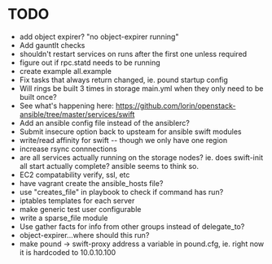 # TODO
* add object expirer? "no object-expirer running"
* Add gauntlt checks
* shouldn't restart services on runs after the first one unless required
* figure out if rpc.statd needs to be running
* create example all.example
* Fix tasks that always return changed, ie. pound startup config
* Will rings be built 3 times in storage main.yml when they only need to be built once?
* See what's happening here: https://github.com/lorin/openstack-ansible/tree/master/services/swift
* Add an ansible config file instead of the ansiblerc?
* Submit insecure option back to upsteam for ansible swift modules
* write/read affinity for swift -- though we only have one region
* increase rsync connnections
* are all services actually running on the storage nodes? ie. does swift-init all start actually complete? ansible seems to think so.
* EC2 compatability verify, ssl, etc
* have vagrant create the ansible_hosts file?
* use "creates_file" in playbook to check if command has run?
* iptables templates for each server
* make generic test user configurable
* write a sparse_file module
* Use gather facts for info from other groups instead of delegate_to?
* object-expirer...where should this run?
* make pound -> swift-proxy address a variable in pound.cfg, ie. right now it is hardcoded to 10.0.10.100
